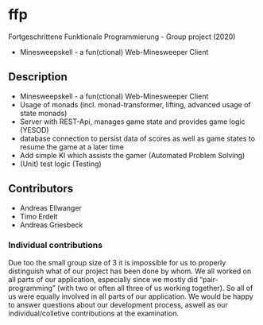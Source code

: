 # ffp
Fortgeschrittene Funktionale Programmierung - Group project (2020)

- Minesweepskell - a fun(ctional) Web-Minesweeper Client

## Description

- Minesweepskell - a fun(ctional) Web-Minesweeper Client
- Usage of monads (incl. monad-transformer, lifting, advanced usage of state monads)
- Server with REST-Api, manages game state and provides game logic (YESOD)
- database connection to persist data of scores as well as game states to resume the game at a later time
- Add simple KI which assists the gamer (Automated Problem Solving)
- (Unit) test logic (Testing)

## Contributors

- Andreas Ellwanger
- Timo Erdelt
- Andreas Griesbeck

### Individual contributions

Due too the small group size of 3 it is impossible for us to properly distinguish what of our project has been done by whom. We all worked on all parts of our application, especially since we mostly did “pair-programming” (with two or often all three of us working together). So all of us were equally involved in all parts of our application.
We would be happy to answer questions about our development process, aswell as our individual/colletive contributions at the examination.
